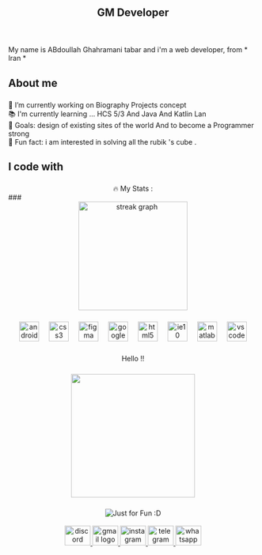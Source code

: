 <br clear="both">

<h2 align="center">GM Developer</h2>

###

<br clear="both">

<p align="left">My name is ABdoullah Ghahramani tabar and  i'm a web developer, from * Iran *</p>

###

<h2 align="left">About me</h2>

###

<p align="left">🔭 I’m currently working on Biography Projects concept<br>📚 I'm currently learning ... HCS 5/3 And Java And Katlin Lan<br>🎯 Goals: design of existing sites of the world  And to become a Programmer strong<br>🎲 Fun fact: i am interested in solving all the rubik 's cube .</p>

###

<h2 align="left">I code with</h2>

###
<div align="center">
🔥   My Stats :</h3>
</div>
###

<div align="center">
  <img src="https://streak-stats.demolab.com?user=shayan09161&locale=en&mode=daily&theme=dark&hide_border=false&border_radius=5&order=3" height="220" alt="streak graph"  />
</div>

###
###

<div align="center">
  <img src="https://cdn.jsdelivr.net/gh/devicons/devicon/icons/android/android-original.svg" height="40" alt="android logo"  />
  <img width="12" />
  <img src="https://cdn.jsdelivr.net/gh/devicons/devicon/icons/css3/css3-original.svg" height="40" alt="css3 logo"  />
  <img width="12" />
  <img src="https://cdn.jsdelivr.net/gh/devicons/devicon/icons/figma/figma-original.svg" height="40" alt="figma logo"  />
  <img width="12" />
  <img src="https://cdn.jsdelivr.net/gh/devicons/devicon/icons/googlecloud/googlecloud-original.svg" height="40" alt="googlecloud logo"  />
  <img width="12" />
  <img src="https://cdn.jsdelivr.net/gh/devicons/devicon/icons/html5/html5-original.svg" height="40" alt="html5 logo"  />
  <img width="12" />
  <img src="https://cdn.jsdelivr.net/gh/devicons/devicon/icons/ie10/ie10-original.svg" height="40" alt="ie10 logo"  />
  <img width="12" />
  <img src="https://cdn.jsdelivr.net/gh/devicons/devicon/icons/matlab/matlab-original.svg" height="40" alt="matlab logo"  />
  <img width="12" />
  <img src="https://cdn.jsdelivr.net/gh/devicons/devicon/icons/vscode/vscode-original.svg" height="40" alt="vscode logo"  />
</div>

###

<p align="center">Hello !!</p>

###

<div align="center">
  <img height="250" src="https://www.uplooder.net/img/image/20/08de8aed9d4987526018fd57277a4b74/برنامه-نویسی-با-گوشی.gif"  />
</div>

###
<div align="center">
<img src="https://user-images.githubusercontent.com/112483091/187425702-72de783a-c79b-4c42-949b-46f78778d95a.svg" , alt="Just for Fun :D">
</div>
<br clear="both">

<div align="center">
  <a href="https://discord.com/shayan.0916" target="_blank">
    <img src="https://raw.githubusercontent.com/maurodesouza/profile-readme-generator/master/src/assets/icons/social/discord/default.svg" width="52" height="40" alt="discord logo"  />
  </a>
  <a href="shayan.except@gmail.com" target="_blank">
    <img src="https://raw.githubusercontent.com/maurodesouza/profile-readme-generator/master/src/assets/icons/social/gmail/default.svg" width="52" height="40" alt="gmail logo"  />
  </a>
  <a href="https://www.instagram.com/gm_shayann" target="_blank">
    <img src="https://raw.githubusercontent.com/maurodesouza/profile-readme-generator/master/src/assets/icons/social/instagram/default.svg" width="52" height="40" alt="instagram logo"  />
  </a>
  <a href="https://t.me/GM_Shayan" target="_blank">
    <img src="https://raw.githubusercontent.com/maurodesouza/profile-readme-generator/master/src/assets/icons/social/telegram/default.svg" width="52" height="40" alt="telegram logo"  />
  </a>
  <a href="https://wa/me/9376445982" target="_blank">
    <img src="https://raw.githubusercontent.com/maurodesouza/profile-readme-generator/master/src/assets/icons/social/whatsapp/default.svg" width="52" height="40" alt="whatsapp logo"  />
  </a>
</div>



